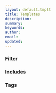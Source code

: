 ```yaml
---
layout: default.tmplt
title: Templates
description:
summary:
keywords:
author:
email:
updated:
---
```

### Filter

### Includes

### Tags
